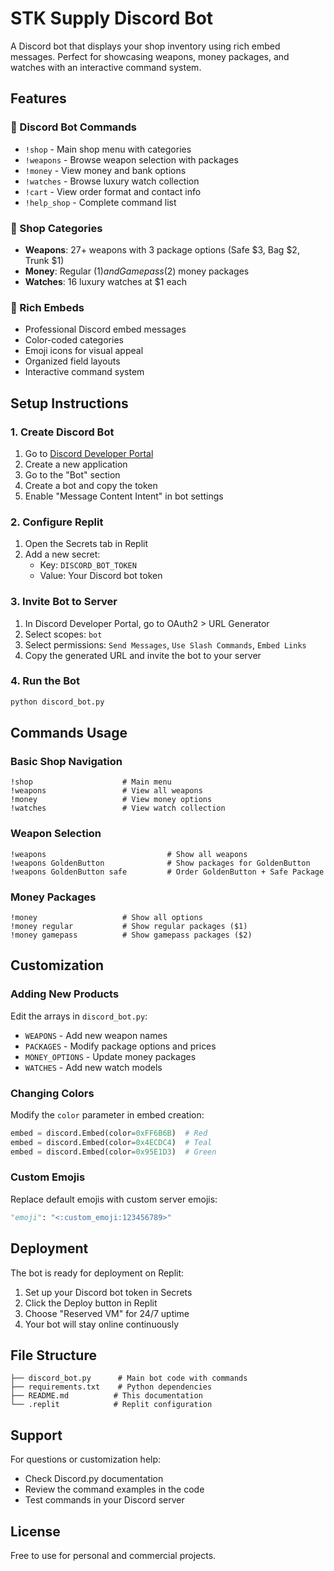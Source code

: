 
# STK Supply Discord Bot

A Discord bot that displays your shop inventory using rich embed messages. Perfect for showcasing weapons, money packages, and watches with an interactive command system.

## Features

### 🤖 Discord Bot Commands
- `!shop` - Main shop menu with categories
- `!weapons` - Browse weapon selection with packages
- `!money` - View money and bank options
- `!watches` - Browse luxury watch collection
- `!cart` - View order format and contact info
- `!help_shop` - Complete command list

### 🛒 Shop Categories
- **Weapons**: 27+ weapons with 3 package options (Safe $3, Bag $2, Trunk $1)
- **Money**: Regular ($1) and Gamepass ($2) money packages
- **Watches**: 16 luxury watches at $1 each

### 🎨 Rich Embeds
- Professional Discord embed messages
- Color-coded categories
- Emoji icons for visual appeal
- Organized field layouts
- Interactive command system

## Setup Instructions

### 1. Create Discord Bot
1. Go to [Discord Developer Portal](https://discord.com/developers/applications)
2. Create a new application
3. Go to the "Bot" section
4. Create a bot and copy the token
5. Enable "Message Content Intent" in bot settings

### 2. Configure Replit
1. Open the Secrets tab in Replit
2. Add a new secret:
   - Key: `DISCORD_BOT_TOKEN`
   - Value: Your Discord bot token

### 3. Invite Bot to Server
1. In Discord Developer Portal, go to OAuth2 > URL Generator
2. Select scopes: `bot`
3. Select permissions: `Send Messages`, `Use Slash Commands`, `Embed Links`
4. Copy the generated URL and invite the bot to your server

### 4. Run the Bot
```bash
python discord_bot.py
```

## Commands Usage

### Basic Shop Navigation
```
!shop                    # Main menu
!weapons                 # View all weapons
!money                   # View money options
!watches                 # View watch collection
```

### Weapon Selection
```
!weapons                           # Show all weapons
!weapons GoldenButton              # Show packages for GoldenButton
!weapons GoldenButton safe         # Order GoldenButton + Safe Package
```

### Money Packages
```
!money                   # Show all options
!money regular           # Show regular packages ($1)
!money gamepass          # Show gamepass packages ($2)
```

## Customization

### Adding New Products
Edit the arrays in `discord_bot.py`:
- `WEAPONS` - Add new weapon names
- `PACKAGES` - Modify package options and prices
- `MONEY_OPTIONS` - Update money packages
- `WATCHES` - Add new watch models

### Changing Colors
Modify the `color` parameter in embed creation:
```python
embed = discord.Embed(color=0xFF6B6B)  # Red
embed = discord.Embed(color=0x4ECDC4)  # Teal
embed = discord.Embed(color=0x95E1D3)  # Green
```

### Custom Emojis
Replace default emojis with custom server emojis:
```python
"emoji": "<:custom_emoji:123456789>"
```

## Deployment

The bot is ready for deployment on Replit:
1. Set up your Discord bot token in Secrets
2. Click the Deploy button in Replit
3. Choose "Reserved VM" for 24/7 uptime
4. Your bot will stay online continuously

## File Structure

```
├── discord_bot.py      # Main bot code with commands
├── requirements.txt    # Python dependencies
├── README.md          # This documentation
└── .replit            # Replit configuration
```

## Support

For questions or customization help:
- Check Discord.py documentation
- Review the command examples in the code
- Test commands in your Discord server

## License

Free to use for personal and commercial projects.
